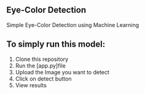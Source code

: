 ## Eye-Color Detection


Simple Eye-Color Detection  using  Machine Learning





## To simply run this model: 
1. Clone this repository
2. Run the [app.py]file
3. Upload the Image you want to detect
4. Click on detect button
5. View results




